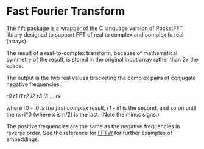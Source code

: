 # Fast Fourier Transform

The `fft` package is a wrapper of the C language version
of [PocketFFT](https://github.com/mreineck/pocketfft) library designed
to support FFT of real to complex and complex to real (arrays).

The result of a real-to-complex transform, because of mathematical symmetry of the
result, is stored in the original input array rather than 2x the space.

The output is the two real values bracketing the complex pairs
of conjugate negative frequencies:

_r0 r1 i1 r2 i2 r3 i3 ... rx_

where r0 - i*0 is the first complex result, r1 - i*i1 is the second, and so on
until the rx+i*0 (where x is n/2) is the last. (Note the minus signs.)

The positive frequencies are the same as the negative frequencies in reverse
order.  See the reference
for [FFTW](https://www.fftw.org/fftw3.pdf) for further examples of embeddings.


